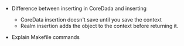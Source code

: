 - Difference between inserting in CoreDada and inserting
  - CoreData insertion doesn't save until you save the context
  - Realm insertion adds the object to the context before returning it.

- Explain Makefile commands

